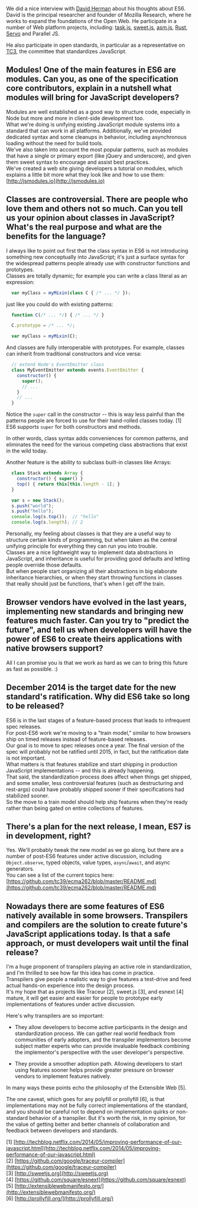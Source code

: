 <!--
layout: post
title: ES6 interview with David Herman
date: 2014-07-04T01:08:30.242Z
comments: true
published: true
keywords: ES6
description: Interview with David Herman about ES6
categories: ES6, Interview
-->
We did a nice interview with [David Herman](https://twitter.com/littlecalculist) about his thoughts about ES6.  
David is the principal researcher and founder of Mozilla Research, where he works to expand the foundations of the Open Web. He participate in a number of Web platform projects, including: [task.js](http://taskjs.org/), [sweet.js](http://sweetjs.org/), [asm.js](http://asmjs.org/), [Rust](http://www.rust-lang.org/), [Servo](https://github.com/mozilla/servo/) and Parallel JS.  
<!--more-->
He also participate in open standards, in particular as a representative on [TC3](http://www.ecma-international.org/memento/TC39.htm), the committee that standardizes JavaScript.  

## Modules! One of the main features in ES6 are modules. Can you, as one of the specification core contributors, explain in a nutshell what modules will bring for JavaScript developers?  
Modules are well established as a good way to structure code, especially in Node but more and more in client-side development too.  
What we're doing is unifying existing JavaScript module systems into a standard that can work in all platforms.  Additionally, we've provided dedicated syntax and some cleanups in behavior, including asynchronous loading without the need for build tools.  
We've also taken into account the most popular patterns, such as modules that have a single or primary export (like jQuery and underscore), and given them sweet syntax to encourage and assist best practices.  
We've created a web site giving developers a tutorial on modules, which explains a little bit more what they look like and how to use them:  
[http://jsmodules.io](http://jsmodules.io)  

## Classes are controversial. There are people who love them and others not so much. Can you tell us your opinion about classes in JavaScript? What's the real purpose and what are the benefits for the language?  
I always like to point out first that the class syntax in ES6 is not introducing something new conceptually into JavaScript; it's just a surface syntax for the widespread patterns people already use with constructor functions and prototypes.  
Classes are totally dynamic; for example you can write a class literal as an expression:  
```javascript
  var myClass = myMixin(class C { /* ... */ });
```

just like you could do with existing patterns:  
```javascript
  function C(/* ... */) { /* ... */ }

  C.prototype = /* ... */;

  var myClass = myMixin(C);
```

And classes are fully interoperable with prototypes. For example, classes can inherit from traditional constructors and vice versa:  
```javascript
  // extend Node's EventEmitter class
  class MyEventEmitter extends events.EventEmitter {
    constructor() {
      super();
      // ...
    }
    // ...
  }
```  

Notice the `super` call in the constructor -- this is way less painful than the patterns people are forced to use for their hand-rolled classes today. [1] ES6 supports `super` for both constructors and methods.  

In other words, class syntax adds conveniences for common patterns, and eliminates the need for the various competing class abstractions that exist in the wild today.  

Another feature is the ability to subclass built-in classes like Arrays:  
```javascript
  class Stack extends Array {
    constructor() { super() }
    top() { return this[this.length - 1]; }
  }

  var s = new Stack();
  s.push("world");
  s.push("hello");
  console.log(s.top());  // "hello"
  console.log(s.length); // 2
```

Personally, my feeling about classes is that they are a useful way to structure certain kinds of programming, but when taken as the central unifying principle for everything they can run you into trouble.  
Classes are a nice lightweight way to implement data abstractions in JavaScript, and inheritance is useful for providing good defaults and letting people override those defaults.  
But when people start organizing all their abstractions in big elaborate inheritance hierarchies, or when they start throwing functions in classes that really should just be functions, that's when I get off the train.  

## Browser vendors have evolved in the last years, implementing new standards and bringing new features much faster. Can you try to "predict the future", and tell us when developers will have the power of ES6 to create theirs applications with native browsers support?  
All I can promise you is that we work as hard as we can to bring this future as fast as possible. :)  

## December 2014 is the target date for the new standard's ratification. Why did ES6 take so long to be released?  
ES6 is in the last stages of a feature-based process that leads to infrequent spec releases.  
For post-ES6 work we're moving to a "train model," similar to how browsers ship on timed releases instead of feature-based releases.  
Our goal is to move to spec releases once a year. The final version of the spec will probably not be ratified until 2015, in fact, but the ratification date is not important.  
What matters is that features stabilize and start shipping in production JavaScript implementations -- and this is already happening.  
That said, the standardization process does affect when things get shipped, and some smaller, less controversial features (such as destructuring and rest-args) could have probably shipped sooner if their specifications had stabilized sooner.  
So the move to a train model should help ship features when they're ready rather than being gated on entire collections of features.  

## There's a plan for the next release, I mean, ES7 is in development, right?  
Yes. We'll probably tweak the new model as we go along, but there are a number of post-ES6 features under active discussion, including `Object.observe`, typed objects, value types, `async`/`await`, and async generators.  
You can see a list of the current topics here:  
[https://github.com/tc39/ecma262/blob/master/README.md](https://github.com/tc39/ecma262/blob/master/README.md)  

## Nowadays there are some features of ES6 natively available in some browsers. Transpilers and compilers are the solution to create future's JavaScript applications today. Is that a safe approach, or must developers wait until the final release?
I'm a huge proponent of transpilers playing an active role in standardization, and I'm thrilled to see how far this idea has come in practice.  
Transpilers give people a realistic way to give features a test-drive and feed actual hands-on experience into the design process.  
It's my hope that as projects like Traceur [2], sweet.js [3], and esnext [4] mature, it will get easier and easier for people to prototype early implementations of features under active discussion.  

Here's why transpilers are so important:  
- They allow developers to become active participants in the design and standardization process. We can gather real world feedback from communities of early adopters, and the transpiler implementors become subject matter experts who can provide invaluable feedback combining the implementor's perspective with the user developer's perspective.  

- They provide a smoother adoption path. Allowing developers to start using features sooner helps provide greater pressure on browser vendors to implement features natively.  

In many ways these points echo the philosophy of the Extensible Web [5].  

The one caveat, which goes for any polyfill or prollyfill [6], is that implementations may not be fully correct implementations of the standard, and you should be careful not to depend on implementation quirks or non-standard behavior of a transpiler. But it's worth the risk, in my opinion, for the value of getting better and better channels of collaboration and feedback between developers and standards.  

[1] [http://techblog.netflix.com/2014/05/improving-performance-of-our-javascript.html](http://techblog.netflix.com/2014/05/improving-performance-of-our-javascript.html)  
[2] [https://github.com/google/traceur-compiler](https://github.com/google/traceur-compiler)  
[3] [http://sweetjs.org](http://sweetjs.org)  
[4] [https://github.com/square/esnext](https://github.com/square/esnext)  
[5] [http://extensiblewebmanifesto.org/](http://extensiblewebmanifesto.org/)  
[6] [http://prollyfill.org/](http://prollyfill.org/)  
